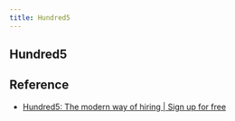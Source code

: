 ```yaml
---
title: Hundred5
---
```


## Hundred5


## Reference
* [Hundred5: The modern way of hiring \| Sign up for free](https://hundred5.com/)
